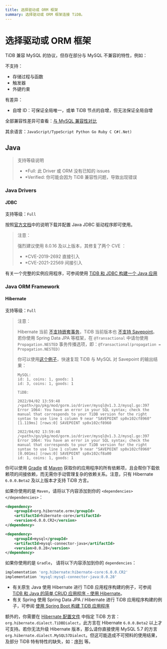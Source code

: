 ```yaml
---
title: 选择驱动或 ORM 框架
summary: 选择驱动或 ORM 框架连接 TiDB。
---
```


# 选择驱动或 ORM 框架

TiDB 兼容 MySQL 的协议，但存在部分与 MySQL 不兼容的特性，例如：

不支持：

- 存储过程与函数
- 触发器
- 外键约束

有差异：

- 自增 ID：可保证全局唯一，或单 TiDB 节点的自增，但无法保证全局自增

全部兼容性差异可查看：[与 MySQL 兼容性对比](https://docs.pingcap.com/zh/tidb/stable/mysql-compatibility)

其余语言：`JavaScript/TypeScript Python Go Ruby C C#(.Net)`

## Java

> 支持等级说明
>
> - \*Full: 此 Driver 或 ORM 没有已知的 issues
> - \*Verified: 你可能会因为 TiDB 兼容性问题，导致出现错误

### Java Drivers

#### JDBC

支持等级：`Full`

按照[官方文档](https://dev.mysql.com/doc/connector-j/8.0/en/)中的说明下载并配置 Java JDBC 驱动程序即可使用。

> 注意：
>
> 强烈建议使用 8.0.16 及以上版本，其修复了两个 CVE ：
>
> - \*CVE-2019-2692 直接引入
> - \*CVE-2021-22569 间接引入

有关一个完整的实例应用程序，可参阅使用 [TiDB 和 JDBC 构建一个 Java 应用](/develop/sample-application-java.md#步骤-2-获取代码)

### Java ORM Framework

#### Hibernate

支持等级：`Full`

> 注意：
>
> Hibernate 当前 [不支持嵌套事务](https://stackoverflow.com/questions/37927208/nested-transaction-in-spring-app-with-jpa-postgres)，TiDB 当前版本也 [不支持 Savepoint](https://github.com/pingcap/tidb/issues/6840)。
> 若你使用 Spring Data JPA 等框架，在 `@Transactional` 中请勿使用 `Propagation.NESTED` 事务传播选项，即：`@Transactional(propagation = Propagation.NESTED)`
>
> 你可以使用[这个例子](https://github.com/Icemap/tidb-savepoint)，快速复现 TiDB 与 MySQL 对 Savepoint 的输出结果：
>
> ```
> MySQL:
> id: 1, coins: 1, goods: 1
> id: 3, coins: 1, goods: 1
>
> TiDB:
>
> 2022/04/02 13:59:48 /<path>/go/pkg/mod/gorm.io/driver/mysql@v1.3.2/mysql.go:397 Error 1064: You have an error in your SQL syntax; check the manual that corresponds to your TiDB version for the right syntax to use line 1 column 9 near "SAVEPOINT sp0x102cf8960"
> [1.119ms] [rows:0] SAVEPOINT sp0x102cf8960
>
> 2022/04/02 13:59:48 /<path>/go/pkg/mod/gorm.io/driver/mysql@v1.3.2/mysql.go:397 Error 1064: You have an error in your SQL syntax; check the manual that corresponds to your TiDB version for the right syntax to use line 1 column 9 near "SAVEPOINT sp0x102cf8960"
> [0.001ms] [rows:0] SAVEPOINT sp0x102cf8a00
> id: 1, coins: 1, goods: 1
> ```

你可以使用 [Gradle](https://gradle.org/install) 或 [Maven](https://maven.apache.org/install.html) 获取你的应用程序的所有依赖项，且会帮你下载依赖项的间接依赖，而无需你手动管理复杂的依赖关系。注意，只有 Hibernate `6.0.0.Beta2` 及以上版本才支持 TiDB 方言。

如果你使用的是 `Maven`，请将以下内容添加到你的 `<dependencies></dependencies>`：

```xml
<dependency>
    <groupId>org.hibernate.orm</groupId>
    <artifactId>hibernate-core</artifactId>
    <version>6.0.0.CR2</version>
</dependency>

<dependency>
    <groupId>mysql</groupId>
    <artifactId>mysql-connector-java</artifactId>
    <version>8.0.28</version>
</dependency>
```

如果你使用的是 `Gradle`， 请将以下内容添加到你的 `dependencies`：

```gradle
implementation 'org.hibernate:hibernate-core:6.0.0.CR2'
implementation 'mysql:mysql-connector-java:8.0.28'
```

- 有关原生 Java 使用 Hibernate 进行 TiDB 应用程序构建的例子，可参阅 [TiDB 和 Java 的简单 CRUD 应用程序 - 使用 Hibernate](/develop/sample-application-java.md#步骤-2-获取代码)。
- 有关 Spring 使用 Spring Data JPA / Hibernate 进行 TiDB 应用程序构建的例子，可参阅 [使用 Spring Boot 构建 TiDB 应用程序](/develop/sample-application-spring-boot.md)

额外的，你需要在 [Hibernate 配置文件](https://www.tutorialspoint.com/hibernate/hibernate_configuration.htm) 中指定 TiDB 方言： `org.hibernate.dialect.TiDBDialect`，此方言在 Hibernate `6.0.0.Beta2` 以上才可支持。若你无法升级 Hibernate 版本，那么请你直接使用 MySQL 5.7 的方言 `org.hibernate.dialect.MySQL57Dialect`。但这可能造成不可预料的使用结果，及部分 TiDB 特有特性的缺失，如：[序列](https://docs.pingcap.com/zh/tidb/stable/sql-statement-create-sequence) 等。
